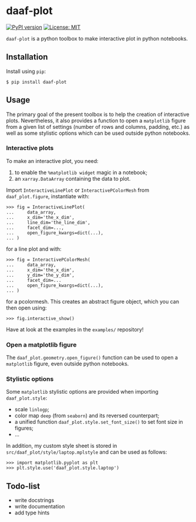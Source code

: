 # daaf-plot

[![PyPI version](https://badge.fury.io/py/daaf-plot.svg)](https://badge.fury.io/py/daaf-plot)
[![License: MIT](https://img.shields.io/badge/License-MIT-yellow.svg)](https://opensource.org/licenses/MIT)

`daaf-plot` is a python toolbox to make interactive plot in python notebooks.

## Installation

Install using `pip`:

    $ pip install daaf-plot

## Usage

The primary goal of the present toolbox is to help the creation of interactive plots.
Nevertheless, it also provides a function to open a `matplotlib` figure from a given list
of settings (number of rows and columns, padding, etc.) as well as some stylistic options
which can be used outside python notebooks.

### Interactive plots

To make an interactive plot, you need:
1. to enable the `%matplotlib widget` magic in a notebook;
2. an `xarray.DataArray` containing the data to plot.

Import `InteractiveLinePlot` or `InteractivePColorMesh` from `daaf_plot.figure`, instantiate with:

    >>> fig = InteractiveLinePlot(
    ...     data_array,
    ...     x_dim='the_x_dim',
    ...     line_dim='the_line_dim',
    ...     facet_dim=...,
    ...     open_figure_kwargs=dict(...),
    ... )

for a line plot and with:

    >>> fig = InteractivePColorMesh(
    ...     data_array,
    ...     x_dim='the_x_dim',
    ...     y_dim='the_y_dim',
    ...     facet_dim=...
    ...     open_figure_kwargs=dict(...),
    ... )

for a pcolormesh. This creates an abstract figure object, which you can then open using:

    >>> fig.interactive_show()

Have at look at the examples in the `examples/` repository!

### Open a matplotlib figure

The `daaf_plot.geometry.open_figure()` function can be used to open a `matplotlib` figure,
even outside python notebooks.

### Stylistic options

Some `matplotlib` stylistic options are provided when importing `daaf_plot.style`:
- scale `linlogp`;
- color map `deep` (from `seaborn`) and its reversed counterpart;
- a unified function `daaf_plot.style.set_font_size()` to set font size in figures;
- ...

In addition, my custom style sheet is stored in `src/daaf_plot/style/laptop.mplstyle`
and can be used as follows:

    >>> import matplotlib.pyplot as plt
    >>> plt.style.use('daaf_plot.style.laptop')

## Todo-list

- write docstrings
- write documentation
- add type hints
